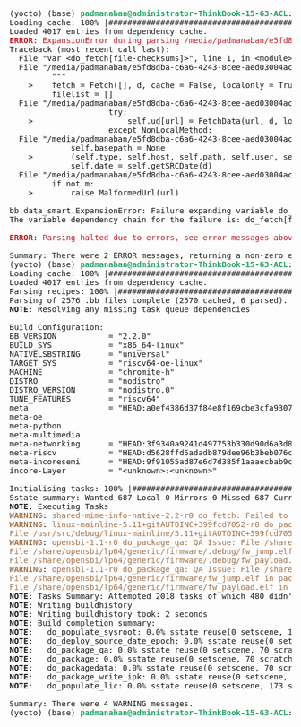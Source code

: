 <pre>(yocto) (base) <font color="#26A269"><b>padmanaban@administrator-ThinkBook-15-G3-ACL</b></font>:<font color="#12488B"><b>/media/padmanaban/e5fd8dba-c6a6-4243-8cee-aed03004ac1d/ri2/build</b></font>$ MACHINE=chromite-h bitbake opensbi
Loading cache: 100% |###############################################################################################################################################################################| Time: 0:00:00
Loaded 4017 entries from dependency cache.
<font color="#C01C28"><b>ERROR</b></font>: <font color="#C01C28">ExpansionError during parsing /media/padmanaban/e5fd8dba-c6a6-4243-8cee-aed03004ac1d/ri2/incore-Layer/recipes-kernel/incore.bb</font>                                                              | ETA:  --:--:--
Traceback (most recent call last):
  File &quot;Var &lt;do_fetch[file-checksums]&gt;&quot;, line 1, in &lt;module&gt;
  File &quot;/media/padmanaban/e5fd8dba-c6a6-4243-8cee-aed03004ac1d/ri2/openembedded-core/bitbake/lib/bb/fetch2/__init__.py&quot;, line 1228, in get_checksum_file_list(d=&lt;bb.data_smart.DataSmart object at 0x7f763d24fd30&gt;):
         &quot;&quot;&quot;
    &gt;    fetch = Fetch([], d, cache = False, localonly = True)
         filelist = []
  File &quot;/media/padmanaban/e5fd8dba-c6a6-4243-8cee-aed03004ac1d/ri2/openembedded-core/bitbake/lib/bb/fetch2/__init__.py&quot;, line 1684, in Fetch.__init__(urls=[&apos;file://&apos;], d=&lt;bb.data_smart.DataSmart object at 0x7f763d24fd30&gt;, cache=False, localonly=True, connection_cache=None):
                     try:
    &gt;                    self.ud[url] = FetchData(url, d, localonly)
                     except NonLocalMethod:
  File &quot;/media/padmanaban/e5fd8dba-c6a6-4243-8cee-aed03004ac1d/ri2/openembedded-core/bitbake/lib/bb/fetch2/__init__.py&quot;, line 1271, in FetchData.__init__(url=&apos;file://&apos;, d=&lt;bb.data_smart.DataSmart object at 0x7f763d24fd30&gt;, localonly=True):
             self.basepath = None
    &gt;        (self.type, self.host, self.path, self.user, self.pswd, self.parm) = decodeurl(d.expand(url))
             self.date = self.getSRCDate(d)
  File &quot;/media/padmanaban/e5fd8dba-c6a6-4243-8cee-aed03004ac1d/ri2/openembedded-core/bitbake/lib/bb/fetch2/__init__.py&quot;, line 357, in decodeurl(url=&apos;file://&apos;):
         if not m:
    &gt;        raise MalformedUrl(url)
     
bb.data_smart.ExpansionError: Failure expanding variable do_fetch[file-checksums], expression was ${@bb.fetch.get_checksum_file_list(d)}  ${@get_lic_checksum_file_list(d)} which triggered exception MalformedUrl: The URL: &apos;file://&apos; is invalid and cannot be interpreted
The variable dependency chain for the failure is: do_fetch[file-checksums]

<font color="#C01C28"><b>ERROR</b></font>: <font color="#C01C28">Parsing halted due to errors, see error messages above</font>

Summary: There were 2 ERROR messages, returning a non-zero exit code.
(yocto) (base) <font color="#26A269"><b>padmanaban@administrator-ThinkBook-15-G3-ACL</b></font>:<font color="#12488B"><b>/media/padmanaban/e5fd8dba-c6a6-4243-8cee-aed03004ac1d/ri2/build</b></font>$ MACHINE=chromite-h bitbake opensbi
Loading cache: 100% |###############################################################################################################################################################################| Time: 0:00:00
Loaded 4017 entries from dependency cache.
Parsing recipes: 100% |#############################################################################################################################################################################| Time: 0:00:03
Parsing of 2576 .bb files complete (2570 cached, 6 parsed). 4029 targets, 450 skipped, 0 masked, 0 errors.
<b>NOTE</b>: Resolving any missing task queue dependencies

Build Configuration:
BB_VERSION           = &quot;2.2.0&quot;
BUILD_SYS            = &quot;x86_64-linux&quot;
NATIVELSBSTRING      = &quot;universal&quot;
TARGET_SYS           = &quot;riscv64-oe-linux&quot;
MACHINE              = &quot;chromite-h&quot;
DISTRO               = &quot;nodistro&quot;
DISTRO_VERSION       = &quot;nodistro.0&quot;
TUNE_FEATURES        = &quot;riscv64&quot;
meta                 = &quot;HEAD:a0ef4386d37f84e8f169cbe3cfa9307010b89bbd&quot;
meta-oe              
meta-python          
meta-multimedia      
meta-networking      = &quot;HEAD:3f9340a9241d497753b330d90d6a3d8332c1ba7f&quot;
meta-riscv           = &quot;HEAD:d5628ffd5adadb879dee96b3beb076ca2abfcf6d&quot;
meta-incoresemi      = &quot;HEAD:9f91055ad87e6d7d385f1aaaecbab9c31f5b4cf3&quot;
incore-Layer         = &quot;&lt;unknown&gt;:&lt;unknown&gt;&quot;

Initialising tasks: 100% |##########################################################################################################################################################################| Time: 0:00:02
Sstate summary: Wanted 687 Local 0 Mirrors 0 Missed 687 Current 98 (0% match, 12% complete)
<b>NOTE</b>: Executing Tasks
<font color="#A2734C"><b>WARNING</b></font>: <font color="#A2734C">shared-mime-info-native-2.2-r0 do_fetch: Failed to fetch URL git://gitlab.freedesktop.org/xdg/shared-mime-info.git;protocol=https;branch=master, attempting MIRRORS if available</font>
<font color="#A2734C"><b>WARNING</b></font>: <font color="#A2734C">linux-mainline-5.11+gitAUTOINC+399fcd7052-r0 do_package_qa: QA Issue: File /usr/src/debug/linux-mainline/5.11+gitAUTOINC+399fcd7052-r0/lib/oid_registry_data.c in package linux-mainline-src contains reference to TMPDIR</font>
<font color="#A2734C">File /usr/src/debug/linux-mainline/5.11+gitAUTOINC+399fcd7052-r0/drivers/tty/vt/consolemap_deftbl.c in package linux-mainline-src contains reference to TMPDIR [buildpaths]</font>
<font color="#A2734C"><b>WARNING</b></font>: <font color="#A2734C">opensbi-1.1-r0 do_package_qa: QA Issue: File /share/opensbi/lp64/generic/firmware/.debug/fw_dynamic.elf in package opensbi-dbg contains reference to TMPDIR</font>
<font color="#A2734C">File /share/opensbi/lp64/generic/firmware/.debug/fw_jump.elf in package opensbi-dbg contains reference to TMPDIR</font>
<font color="#A2734C">File /share/opensbi/lp64/generic/firmware/.debug/fw_payload.elf in package opensbi-dbg contains reference to TMPDIR [buildpaths]</font>
<font color="#A2734C"><b>WARNING</b></font>: <font color="#A2734C">opensbi-1.1-r0 do_package_qa: QA Issue: File /share/opensbi/lp64/generic/firmware/fw_dynamic.elf in package opensbi contains reference to TMPDIR</font>
<font color="#A2734C">File /share/opensbi/lp64/generic/firmware/fw_jump.elf in package opensbi contains reference to TMPDIR</font>
<font color="#A2734C">File /share/opensbi/lp64/generic/firmware/fw_payload.elf in package opensbi contains reference to TMPDIR [buildpaths]</font>
<b>NOTE</b>: Tasks Summary: Attempted 2018 tasks of which 480 didn&apos;t need to be rerun and all succeeded.
<b>NOTE</b>: Writing buildhistory
<b>NOTE</b>: Writing buildhistory took: 2 seconds
<b>NOTE</b>: Build completion summary:
<b>NOTE</b>:   do_populate_sysroot: 0.0% sstate reuse(0 setscene, 121 scratch)
<b>NOTE</b>:   do_deploy_source_date_epoch: 0.0% sstate reuse(0 setscene, 106 scratch)
<b>NOTE</b>:   do_package_qa: 0.0% sstate reuse(0 setscene, 70 scratch)
<b>NOTE</b>:   do_package: 0.0% sstate reuse(0 setscene, 70 scratch)
<b>NOTE</b>:   do_packagedata: 0.0% sstate reuse(0 setscene, 70 scratch)
<b>NOTE</b>:   do_package_write_ipk: 0.0% sstate reuse(0 setscene, 70 scratch)
<b>NOTE</b>:   do_populate_lic: 0.0% sstate reuse(0 setscene, 173 scratch)

Summary: There were 4 WARNING messages.
(yocto) (base) <font color="#26A269"><b>padmanaban@administrator-ThinkBook-15-G3-ACL</b></font>:<font color="#12488B"><b>/media/padmanaban/e5fd8dba-c6a6-4243-8cee-aed03004ac1d/ri2/build</b></font>(yocto) (base) <font color="#26A269"><b>padmanaban@administrator-ThinkBook-15-G3-ACL</b></font>:<font color="#12488B"><b>/media/padmanaban/e5fd8dba-</b></font>(yocto) (base) <font color="#26A269"><b>padmanaban@administrator-ThinkBook-15-G3-ACL</b></font>:<font color="#12488B"><b>/media/padmanaban/e5fd8dba-c6a6-4243-8cee-aed03004ac1d/ri2/build</b></font>$ 

</pre>
